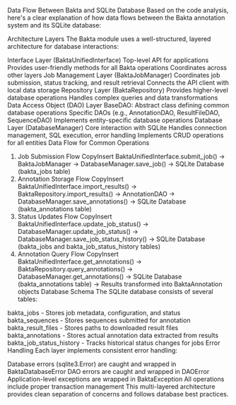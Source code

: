 

Data Flow Between Bakta and SQLite Database
Based on the code analysis, here's a clear explanation of how data flows between the Bakta annotation system and its SQLite database:

Architecture Layers
The Bakta module uses a well-structured, layered architecture for database interactions:

Interface Layer (BaktaUnifiedInterface)
Top-level API for applications
Provides user-friendly methods for all Bakta operations
Coordinates across other layers
Job Management Layer (BaktaJobManager)
Coordinates job submission, status tracking, and result retrieval
Connects the API client with local data storage
Repository Layer (BaktaRepository)
Provides higher-level database operations
Handles complex queries and data transformations
Data Access Object (DAO) Layer
BaseDAO: Abstract class defining common database operations
Specific DAOs (e.g., AnnotationDAO, ResultFileDAO, SequenceDAO)
Implements entity-specific database operations
Database Layer (DatabaseManager)
Core interaction with SQLite
Handles connection management, SQL execution, error handling
Implements CRUD operations for all entities
Data Flow for Common Operations
1. Job Submission Flow
CopyInsert
BaktaUnifiedInterface.submit_job()
  → BaktaJobManager
    → DatabaseManager.save_job()
      → SQLite Database (bakta_jobs table)
2. Annotation Storage Flow
CopyInsert
BaktaUnifiedInterface.import_results()
  → BaktaRepository.import_results()
    → AnnotationDAO
      → DatabaseManager.save_annotations()
        → SQLite Database (bakta_annotations table)
3. Status Updates Flow
CopyInsert
BaktaUnifiedInterface.update_job_status()
  → DatabaseManager.update_job_status()
    → DatabaseManager.save_job_status_history()
      → SQLite Database (bakta_jobs and bakta_job_status_history tables)
4. Annotation Query Flow
CopyInsert
BaktaUnifiedInterface.get_annotations()
  → BaktaRepository.query_annotations()
    → DatabaseManager.get_annotations()
      → SQLite Database (bakta_annotations table)
        → Results transformed into BaktaAnnotation objects
Database Schema
The SQLite database consists of several tables:

bakta_jobs - Stores job metadata, configuration, and status
bakta_sequences - Stores sequences submitted for annotation
bakta_result_files - Stores paths to downloaded result files
bakta_annotations - Stores actual annotation data extracted from results
bakta_job_status_history - Tracks historical status changes for jobs
Error Handling
Each layer implements consistent error handling:

Database errors (sqlite3.Error) are caught and wrapped in BaktaDatabaseError
DAO errors are caught and wrapped in DAOError
Application-level exceptions are wrapped in BaktaException
All operations include proper transaction management
This multi-layered architecture provides clean separation of concerns and follows database best practices.